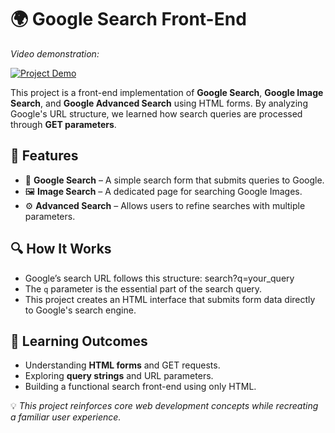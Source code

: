 # 🌍 Google Search Front-End  


*Video demonstration:*

[![Project Demo](https://mariannebm.com/img/github/youtube-video-search.jpg)](https://www.youtube.com/watch?v=JNbEoPWSmU8)




This project is a front-end implementation of **Google Search**, **Google Image Search**, and **Google Advanced Search** using HTML forms. By analyzing Google's URL structure, we learned how search queries are processed through **GET parameters**.  

## 🚀 Features  
- 🔎 **Google Search** – A simple search form that submits queries to Google.  
- 🖼️ **Image Search** – A dedicated page for searching Google Images.  
- ⚙️ **Advanced Search** – Allows users to refine searches with multiple parameters.  

## 🔍 How It Works  
- Google’s search URL follows this structure: search?q=your_query
- The `q` parameter is the essential part of the search query.  
- This project creates an HTML interface that submits form data directly to Google's search engine.  

## 📌 Learning Outcomes  
- Understanding **HTML forms** and GET requests.  
- Exploring **query strings** and URL parameters.  
- Building a functional search front-end using only HTML.  

💡 *This project reinforces core web development concepts while recreating a familiar user experience.*  
